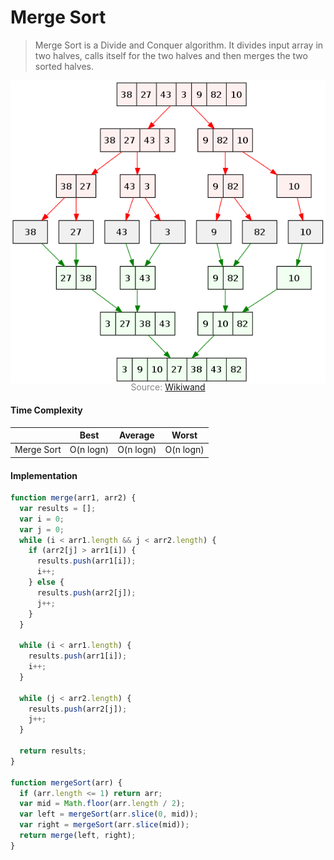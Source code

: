 # Merge Sort

> Merge Sort is a Divide and Conquer algorithm. It divides input array in two halves, calls itself for the two halves and then merges the two sorted halves.

![](merge-sort.png)

<p style="color: #888888; text-align: center; margin-top: -20px;">Source: <a href="https://www.wikiwand.com/en/Merge_sort">Wikiwand</a></p>

#### Time Complexity

|            |   Best    |  Average  |   Worst   |
| ---------- | :-------: | :-------: | :-------: |
| Merge Sort | O(n logn) | O(n logn) | O(n logn) |

#### Implementation

```javascript
function merge(arr1, arr2) {
  var results = [];
  var i = 0;
  var j = 0;
  while (i < arr1.length && j < arr2.length) {
    if (arr2[j] > arr1[i]) {
      results.push(arr1[i]);
      i++;
    } else {
      results.push(arr2[j]);
      j++;
    }
  }

  while (i < arr1.length) {
    results.push(arr1[i]);
    i++;
  }

  while (j < arr2.length) {
    results.push(arr2[j]);
    j++;
  }

  return results;
}

function mergeSort(arr) {
  if (arr.length <= 1) return arr;
  var mid = Math.floor(arr.length / 2);
  var left = mergeSort(arr.slice(0, mid));
  var right = mergeSort(arr.slice(mid));
  return merge(left, right);
}
```
